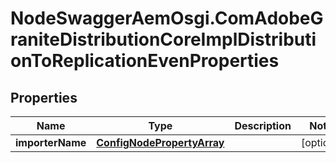 # NodeSwaggerAemOsgi.ComAdobeGraniteDistributionCoreImplDistributionToReplicationEvenProperties

## Properties

Name | Type | Description | Notes
------------ | ------------- | ------------- | -------------
**importerName** | [**ConfigNodePropertyArray**](ConfigNodePropertyArray.md) |  | [optional] 


